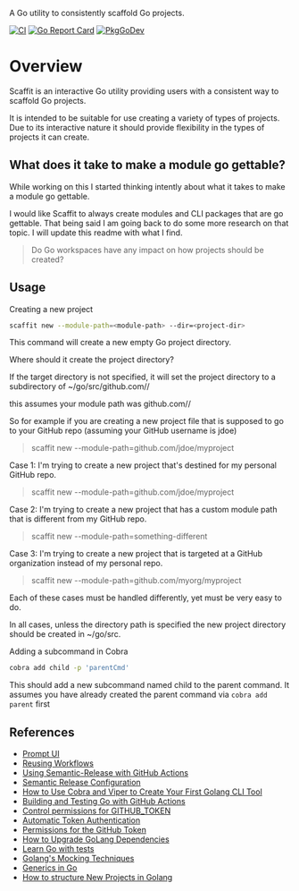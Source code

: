[//]: # ( ![scaffit logo]&#40;assets/scaffold.jpeg&#41;)

A Go utility to consistently scaffold Go projects.

[![CI](https://github.com/jedi-knights/scaffit/actions/workflows/ci.yml/badge.svg)](https://github.com/jedi-knights/scaffit/actions/workflows/ci.yml)
[![Go Report Card](https://goreportcard.com/badge/github.com/jedi-knights/scaffit)](https://goreportcard.com/report/github.com/jedi-knights/scaffit)
[![PkgGoDev](https://pkg.go.dev/badge/mod/github.com/jedi-knights/scaffit)](https://pkg.go.dev/mod/github.com/jedi-knights/scaffit)

# Overview

Scaffit is an interactive Go utility providing users with a consistent way to scaffold Go projects.

It is intended to be suitable for use creating a variety of types of projects.  Due to its interactive nature it
should provide flexibility in the types of projects it can create.


## What does it take to make a module go gettable?

While working on this I started thinking intently about what it takes to make a module go gettable.

I would like Scaffit to always create modules and CLI packages that are go gettable. That being said
I am going back to do some more research on that topic.  I will update this readme with what I find.


> Do Go workspaces have any impact on how projects should be created?

## Usage

Creating a new project

```bash
scaffit new --module-path=<module-path> --dir=<project-dir>
```

This command will create a new empty Go project directory.

Where should it create the project directory?

If the target directory is not specified, it will set the project directory to a subdirectory 
of ~/go/src/github.com/<username>/<project-name>

this assumes your module path was github.com/<username>/<project-name>

So for example if you are creating a new project file that is supposed to go to your GitHub repo (assuming your
GitHub username is jdoe) 

> scaffit new --module-path=github.com/jdoe/myproject

Case 1: I'm trying to create a new project that's destined for my personal GitHub repo.

> scaffit new --module-path=github.com/jdoe/myproject

Case 2: I'm trying to create a new project that has a custom module path that is different from my GitHub repo.

> scaffit new --module-path=something-different

Case 3: I'm trying to create a new project that is targeted at a GitHub organization instead of my personal repo.

> scaffit new --module-path=github.com/myorg/myproject

Each of these cases must be handled differently, yet must be very easy to do.

In all cases, unless the directory path is specified the new project directory should be created in ~/go/src.


Adding a subcommand in Cobra

```bash
cobra add child -p 'parentCmd'
```

This should add a new subcommand named child to the parent command.
It assumes you have already created the parent command via `cobra add parent` first

## References

- [Prompt UI](https://github.com/manifoldco/promptui)
- [Reusing Workflows](https://docs.github.com/en/actions/using-workflows/reusing-workflows)
- [Using Semantic-Release with GitHub Actions](https://levelup.gitconnected.com/using-semantic-release-with-github-actions-c30d197829f1)
- [Semantic Release Configuration](https://semantic-release.gitbook.io/semantic-release/usage/configuration)
- [How to Use Cobra and Viper to Create Your First Golang CLI Tool](https://betterprogramming.pub/step-by-step-using-cobra-and-viper-to-create-your-first-golang-cli-tool-8050d7675093)
- [Building and Testing Go with GitHub Actions](https://docs.github.com/en/actions/automating-builds-and-tests/building-and-testing-go)
- [Control permissions for GITHUB_TOKEN](https://github.blog/changelog/2021-04-20-github-actions-control-permissions-for-github_token/)
- [Automatic Token Authentication](https://docs.github.com/en/actions/security-guides/automatic-token-authentication)
- [Permissions for the GitHub Token](https://docs.github.com/en/actions/security-guides/automatic-token-authentication#permissions-for-the-github_token)
- [How to Upgrade GoLang Dependencies](https://golang.cafe/blog/how-to-upgrade-golang-dependencies.html)
- [Learn Go with tests](https://quii.gitbook.io/learn-go-with-tests/)
- [Golang's Mocking Techniques](https://www.youtube.com/watch?v=LEnXBueFBzk&t=1401s)
- [Generics in Go](https://www.youtube.com/watch?v=F8Gl8-3ZW0E)
- [How to structure New Projects in Golang](https://www.youtube.com/watch?v=dJIUxvfSg6A)